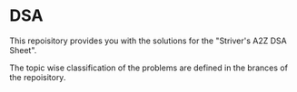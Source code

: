 # DSA
This repoisitory provides you with the solutions for the "Striver's A2Z DSA Sheet".

The topic wise classification of the problems are defined in the brances of the repoisitory.
